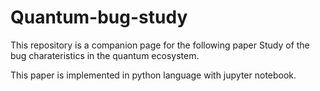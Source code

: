 # Quantum-bug-study
This repository is a companion page for the following paper 
Study of the bug charateristics in the quantum ecosystem.

This paper is implemented in python language with jupyter notebook.
